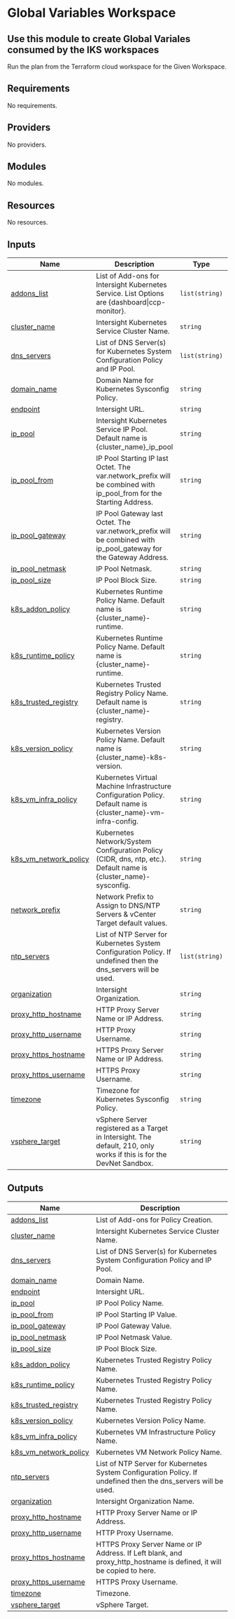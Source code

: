 # Global Variables Workspace

## Use this module to create Global Variales consumed by the IKS workspaces

Run the plan from the Terraform cloud workspace for the Given Workspace.

<!-- BEGINNING OF PRE-COMMIT-TERRAFORM DOCS HOOK -->
## Requirements

No requirements.

## Providers

No providers.

## Modules

No modules.

## Resources

No resources.

## Inputs

| Name | Description | Type | Default | Required |
|------|-------------|------|---------|:--------:|
| <a name="input_addons_list"></a> [addons\_list](#input\_addons\_list) | List of Add-ons for Intersight Kubernetes Service.  List Options are {dashboard\|ccp-monitor}. | `list(string)` | `[]` | no |
| <a name="input_cluster_name"></a> [cluster\_name](#input\_cluster\_name) | Intersight Kubernetes Service Cluster Name. | `string` | `"iks"` | no |
| <a name="input_dns_servers"></a> [dns\_servers](#input\_dns\_servers) | List of DNS Server(s) for Kubernetes System Configuration Policy and IP Pool. | `list(string)` | <pre>[<br>  "10.200.0.100"<br>]</pre> | no |
| <a name="input_domain_name"></a> [domain\_name](#input\_domain\_name) | Domain Name for Kubernetes Sysconfig Policy. | `string` | `"demo.intra"` | no |
| <a name="input_endpoint"></a> [endpoint](#input\_endpoint) | Intersight URL. | `string` | `"https://intersight.com"` | no |
| <a name="input_ip_pool"></a> [ip\_pool](#input\_ip\_pool) | Intersight Kubernetes Service IP Pool.  Default name is {cluster\_name}\_ip\_pool | `string` | `""` | no |
| <a name="input_ip_pool_from"></a> [ip\_pool\_from](#input\_ip\_pool\_from) | IP Pool Starting IP last Octet.  The var.network\_prefix will be combined with ip\_pool\_from for the Starting Address. | `string` | `"20"` | no |
| <a name="input_ip_pool_gateway"></a> [ip\_pool\_gateway](#input\_ip\_pool\_gateway) | IP Pool Gateway last Octet.  The var.network\_prefix will be combined with ip\_pool\_gateway for the Gateway Address. | `string` | `"254"` | no |
| <a name="input_ip_pool_netmask"></a> [ip\_pool\_netmask](#input\_ip\_pool\_netmask) | IP Pool Netmask. | `string` | `"255.255.255.0"` | no |
| <a name="input_ip_pool_size"></a> [ip\_pool\_size](#input\_ip\_pool\_size) | IP Pool Block Size. | `string` | `"30"` | no |
| <a name="input_k8s_addon_policy"></a> [k8s\_addon\_policy](#input\_k8s\_addon\_policy) | Kubernetes Runtime Policy Name.  Default name is {cluster\_name}-runtime. | `string` | `""` | no |
| <a name="input_k8s_runtime_policy"></a> [k8s\_runtime\_policy](#input\_k8s\_runtime\_policy) | Kubernetes Runtime Policy Name.  Default name is {cluster\_name}-runtime. | `string` | `""` | no |
| <a name="input_k8s_trusted_registry"></a> [k8s\_trusted\_registry](#input\_k8s\_trusted\_registry) | Kubernetes Trusted Registry Policy Name.  Default name is {cluster\_name}-registry. | `string` | `""` | no |
| <a name="input_k8s_version_policy"></a> [k8s\_version\_policy](#input\_k8s\_version\_policy) | Kubernetes Version Policy Name.  Default name is {cluster\_name}-k8s-version. | `string` | `""` | no |
| <a name="input_k8s_vm_infra_policy"></a> [k8s\_vm\_infra\_policy](#input\_k8s\_vm\_infra\_policy) | Kubernetes Virtual Machine Infrastructure Configuration Policy.  Default name is {cluster\_name}-vm-infra-config. | `string` | `""` | no |
| <a name="input_k8s_vm_network_policy"></a> [k8s\_vm\_network\_policy](#input\_k8s\_vm\_network\_policy) | Kubernetes Network/System Configuration Policy (CIDR, dns, ntp, etc.).  Default name is {cluster\_name}-sysconfig. | `string` | `""` | no |
| <a name="input_network_prefix"></a> [network\_prefix](#input\_network\_prefix) | Network Prefix to Assign to DNS/NTP Servers & vCenter Target default values. | `string` | `"10.200.0"` | no |
| <a name="input_ntp_servers"></a> [ntp\_servers](#input\_ntp\_servers) | List of NTP Server for Kubernetes System Configuration Policy.  If undefined then the dns\_servers will be used. | `list(string)` | `[]` | no |
| <a name="input_organization"></a> [organization](#input\_organization) | Intersight Organization. | `string` | `"default"` | no |
| <a name="input_proxy_http_hostname"></a> [proxy\_http\_hostname](#input\_proxy\_http\_hostname) | HTTP Proxy Server Name or IP Address. | `string` | `""` | no |
| <a name="input_proxy_http_username"></a> [proxy\_http\_username](#input\_proxy\_http\_username) | HTTP Proxy Username. | `string` | `""` | no |
| <a name="input_proxy_https_hostname"></a> [proxy\_https\_hostname](#input\_proxy\_https\_hostname) | HTTPS Proxy Server Name or IP Address. | `string` | `""` | no |
| <a name="input_proxy_https_username"></a> [proxy\_https\_username](#input\_proxy\_https\_username) | HTTPS Proxy Username. | `string` | `""` | no |
| <a name="input_timezone"></a> [timezone](#input\_timezone) | Timezone for Kubernetes Sysconfig Policy. | `string` | `"America/New_York"` | no |
| <a name="input_vsphere_target"></a> [vsphere\_target](#input\_vsphere\_target) | vSphere Server registered as a Target in Intersight.  The default, 210, only works if this is for the DevNet Sandbox. | `string` | `"210"` | no |

## Outputs

| Name | Description |
|------|-------------|
| <a name="output_addons_list"></a> [addons\_list](#output\_addons\_list) | List of Add-ons for Policy Creation. |
| <a name="output_cluster_name"></a> [cluster\_name](#output\_cluster\_name) | Intersight Kubernetes Service Cluster Name. |
| <a name="output_dns_servers"></a> [dns\_servers](#output\_dns\_servers) | List of DNS Server(s) for Kubernetes System Configuration Policy and IP Pool. |
| <a name="output_domain_name"></a> [domain\_name](#output\_domain\_name) | Domain Name. |
| <a name="output_endpoint"></a> [endpoint](#output\_endpoint) | Intersight URL. |
| <a name="output_ip_pool"></a> [ip\_pool](#output\_ip\_pool) | IP Pool Policy Name. |
| <a name="output_ip_pool_from"></a> [ip\_pool\_from](#output\_ip\_pool\_from) | IP Pool Starting IP Value. |
| <a name="output_ip_pool_gateway"></a> [ip\_pool\_gateway](#output\_ip\_pool\_gateway) | IP Pool Gateway Value. |
| <a name="output_ip_pool_netmask"></a> [ip\_pool\_netmask](#output\_ip\_pool\_netmask) | IP Pool Netmask Value. |
| <a name="output_ip_pool_size"></a> [ip\_pool\_size](#output\_ip\_pool\_size) | IP Pool Block Size. |
| <a name="output_k8s_addon_policy"></a> [k8s\_addon\_policy](#output\_k8s\_addon\_policy) | Kubernetes Trusted Registry Policy Name. |
| <a name="output_k8s_runtime_policy"></a> [k8s\_runtime\_policy](#output\_k8s\_runtime\_policy) | Kubernetes Trusted Registry Policy Name. |
| <a name="output_k8s_trusted_registry"></a> [k8s\_trusted\_registry](#output\_k8s\_trusted\_registry) | Kubernetes Trusted Registry Policy Name. |
| <a name="output_k8s_version_policy"></a> [k8s\_version\_policy](#output\_k8s\_version\_policy) | Kubernetes Version Policy Name. |
| <a name="output_k8s_vm_infra_policy"></a> [k8s\_vm\_infra\_policy](#output\_k8s\_vm\_infra\_policy) | Kubernetes VM Infrastructure Policy Name. |
| <a name="output_k8s_vm_network_policy"></a> [k8s\_vm\_network\_policy](#output\_k8s\_vm\_network\_policy) | Kubernetes VM Network Policy Name. |
| <a name="output_ntp_servers"></a> [ntp\_servers](#output\_ntp\_servers) | List of NTP Server for Kubernetes System Configuration Policy.  If undefined then the dns\_servers will be used. |
| <a name="output_organization"></a> [organization](#output\_organization) | Intersight Organization Name. |
| <a name="output_proxy_http_hostname"></a> [proxy\_http\_hostname](#output\_proxy\_http\_hostname) | HTTP Proxy Server Name or IP Address. |
| <a name="output_proxy_http_username"></a> [proxy\_http\_username](#output\_proxy\_http\_username) | HTTP Proxy Username. |
| <a name="output_proxy_https_hostname"></a> [proxy\_https\_hostname](#output\_proxy\_https\_hostname) | HTTPS Proxy Server Name or IP Address.  If Left blank, and proxy\_http\_hostname is defined, it will be copied to here. |
| <a name="output_proxy_https_username"></a> [proxy\_https\_username](#output\_proxy\_https\_username) | HTTPS Proxy Username. |
| <a name="output_timezone"></a> [timezone](#output\_timezone) | Timezone. |
| <a name="output_vsphere_target"></a> [vsphere\_target](#output\_vsphere\_target) | vSphere Target. |
<!-- END OF PRE-COMMIT-TERRAFORM DOCS HOOK -->
